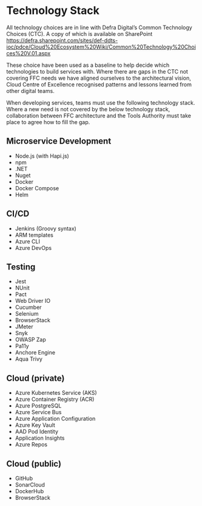 # Technology Stack
All technology choices are in line with Defra Digital’s Common Technology Choices (CTC). A copy of which is available on SharePoint https://defra.sharepoint.com/sites/def-ddts-ioc/pdce/Cloud%20Ecosystem%20Wiki/Common%20Technology%20Choices%20V.01.aspx

These choice have been used as a baseline to help decide which technologies to build services with. Where there are gaps in the CTC not covering FFC needs we have aligned ourselves to the architectural vision, Cloud Centre of Excellence recognised patterns and lessons learned from other digital teams.

When developing services, teams must use the following technology stack.  Where a new need is not covered by the below technology stack, collaboration between FFC architecture and the Tools Authority must take place to agree how to fill the gap.

## Microservice Development
- Node.js (with Hapi.js)
- npm
- .NET
- Nuget
- Docker
- Docker Compose
- Helm

## CI/CD
- Jenkins (Groovy syntax)
- ARM templates
- Azure CLI
- Azure DevOps

## Testing
- Jest
- NUnit
- Pact
- Web Driver IO
- Cucumber
- Selenium
- BrowserStack
- JMeter
- Snyk
- OWASP Zap
- Pa11y
- Anchore Engine
- Aqua Trivy

## Cloud (private)
- Azure Kubernetes Service (AKS)
- Azure Container Registry (ACR)
- Azure PostgreSQL
- Azure Service Bus
- Azure Application Configuration
- Azure Key Vault
- AAD Pod Identity
- Application Insights
- Azure Repos

## Cloud (public)
- GitHub
- SonarCloud
- DockerHub
- BrowserStack
